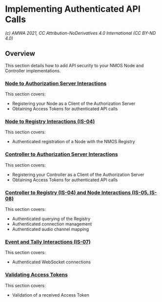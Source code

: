 # Implementing Authenticated API Calls
_(c) AMWA 2021, CC Attribution-NoDerivatives 4.0 International (CC BY-ND 4.0)_

## Overview
This section details how to add API security to your NMOS Node and Controller implementations.

### [Node to Authorization Server Interactions](4.1.%20Node%20to%20Authorization%20Server%20Interactions.md)
This section covers:
- Registering your Node as a Client of the Authorization Server
- Obtaining Access Tokens for authenticated API calls

### [Node to Registry Interactions (IS-04)](4.2.%20Node%20to%20Registry%20Interactions%20(IS-04).md)
This section covers:
- Authenticated registration of a Node with the NMOS Registry

### [Controller to Authorization Server Interactions](4.3.%20Controller%20to%20Authorization%20Server%20Interactions.md)
This section covers:
- Registering your Controller as a Client of the Authorization Server
- Obtaining Access Tokens for authenticated API calls

### [Controller to Registry (IS-04) and Node Interactions (IS-05, IS-08)](4.4.%20Controller%20to%20Node%20Interactions%20(IS-05%2C%20IS-08).md)
This section covers:
- Authenticated querying of the Registry
- Authenticated connection management
- Authenticated audio channel mapping

### [Event and Tally Interactions (IS-07)](4.5.%20Event%20and%20Tally%20Interactions%20(IS-07).md)
This section covers:
- Authenticated WebSocket connections

### [Validating Access Tokens](4.6.%20Validating%20Access%20Tokens.md)
This section covers:
- Validation of a received Access Token
